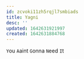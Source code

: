 ```yaml
---
id: zcvoki11zh5rqjl7smbiads
title: Yagni
desc: ''
updated: 1642631921997
created: 1642631884768
---
```


`Y`ou `A`aint `G`onna `N`eed `I`t
